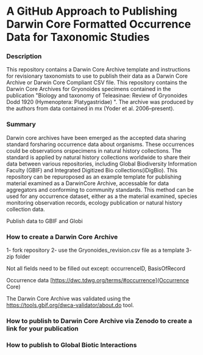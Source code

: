 # A GitHub Approach to Publishing Darwin Core Formatted Occurrence Data for Taxonomic Studies

### Description
This repository contains a Darwin Core Archive template and instructions for revisionary taxonomists to use to publish their data as a Darwin Core Archive or Darwin Core Compliant CSV file. This repository contains the Darwin Core Archives for Gryonoides specimens contained in the publication "Biology and taxonomy of Teleasinae: Review of Gryonoides Dodd 1920 (Hymenoptera: Platygastridae) ". The archive was produced by the authors from data contained in mx (Yoder et al. 2006–present).


### Summary
Darwin core archives have been emerged as the accepted data sharing standard forsharing occurrence data about organisms. These occurrences could be observations orspecimens in natural history collections. The standard is applied by natural history collections worldwide to share their data between various repositories, including Global Biodiversity Information Faculty (GBIF) and Integrated Digitized Bio collections(iDigBio). This repository can be repuroposed as an example template for publishing material examined as a DarwinCore Archive, accessable for data aggregators and conforming to community standards. This method can be used for any occurrence dataset, either as a the material examined, species monitoring observation records, ecology publication or natural history collection data.

Publish data to GBIF and Globi

### How to create a Darwin Core Archive
1- fork repository
2- use the Gryonoides_revision.csv file as a template
3- zip folder

Not all fields need to be filled out except: occurrenceID, BasisOfRecord

Occurrence data [https://dwc.tdwg.org/terms/#occurrence](Occurrence Core)

The Darwin Core Archive was validated using the https://tools.gbif.org/dwca-validator/about.do tool.

### How to publish to Darwin Core Archive via Zenodo to create a link for your publication

### How to publish to Global Biotic Interactions


